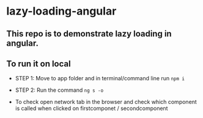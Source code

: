 # lazy-loading-angular

## This repo is to demonstrate lazy loading in angular.

## To run it on local

- STEP 1: Move to app folder and in terminal/command line run `npm i`

- STEP 2: Run the command `ng s -o`

- To check open network tab in the browser and check which component is called when clicked on firstcomponet / secondcomponent


